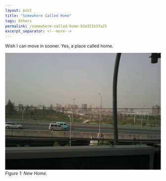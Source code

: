 ```yaml
---
layout: post
title: "Somewhere Called Home"
tags: Others
permalink: /somewhere-called-home-93e321b37a25
excerpt_separator: <!--more-->
---
```

Wish I can move in sooner. Yes, a place called home.
<!--more-->

![img-description](/images/home-2011.jpg)
_Figure 1: New Home._
